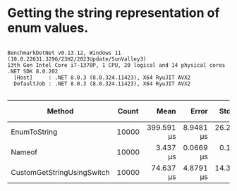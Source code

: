 # Getting the string representation of enum values.




```

BenchmarkDotNet v0.13.12, Windows 11 (10.0.22631.3296/23H2/2023Update/SunValley3)
13th Gen Intel Core i7-1370P, 1 CPU, 20 logical and 14 physical cores
.NET SDK 8.0.202
  [Host]     : .NET 8.0.3 (8.0.324.11423), X64 RyuJIT AVX2
  DefaultJob : .NET 8.0.3 (8.0.324.11423), X64 RyuJIT AVX2


```
| Method                     | Count | Mean       | Error     | StdDev     | Median     | Ratio | RatioSD | Gen0    | Allocated | Alloc Ratio |
|--------------------------- |------ |-----------:|----------:|-----------:|-----------:|------:|--------:|--------:|----------:|------------:|
| EnumToString               | 10000 | 399.591 μs | 8.9481 μs | 26.2431 μs | 407.078 μs | 1.000 |    0.00 | 95.2148 | 1200053 B |        1.00 |
| Nameof                     | 10000 |   3.437 μs | 0.0669 μs |  0.1678 μs |   3.478 μs | 0.009 |    0.00 |       - |         - |        0.00 |
| CustomGetStringUsingSwitch | 10000 |  74.637 μs | 4.8791 μs | 14.3862 μs |  78.609 μs | 0.188 |    0.04 | 19.1040 |  240011 B |        0.20 |
